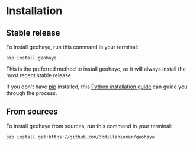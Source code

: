 # Installation

## Stable release

To install geohaye, run this command in your terminal:

```
pip install geohaye
```

This is the preferred method to install geohaye, as it will always install the most recent stable release.

If you don't have [pip](https://pip.pypa.io) installed, this [Python installation guide](http://docs.python-guide.org/en/latest/starting/installation/) can guide you through the process.

## From sources

To install geohaye from sources, run this command in your terminal:

```
pip install git+https://github.com/3bdillahiomar/geohaye
```
